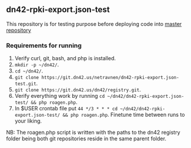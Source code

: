 ## dn42-rpki-export.json-test

This repository is for testing purpose before deploying code into [master repository](https://git.dn42.us/netravnen/dn42-rpki-export.json)

### Requirements for running

1. Verify curl, git, bash, and php is installed.
2. `mkdir -p ~/dn42/`.
3. `cd ~/dn42/`.
4. `git clone https://git.dn42.us/netravnen/dn42-rpki-export.json-test.git`.
5. `git clone https://git.dn42.us/dn42/registry.git`.
6. Verify everything work by running `cd ~/dn42/dn42-rpki-export.json-test/ && php roagen.php`.
7. In $USER crontab file put `44 */3 * * * cd ~/dn42/dn42-rpki-export.json-test/ && php roagen.php`. Finetune time between runs to your liking.

NB: The roagen.php script is written with the paths to the dn42 registry folder being both git repositories reside in the same parent folder.
